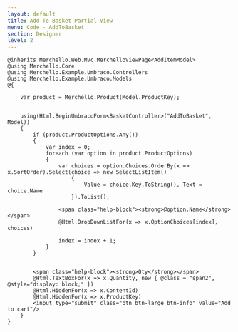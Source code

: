 ```yaml
---
layout: default
title: Add To Basket Partial View
menu: Code - AddToBasket
section: Designer
level: 2
---
```



	@inherits Merchello.Web.Mvc.MerchelloViewPage<AddItemModel>
	@using Merchello.Core
	@using Merchello.Example.Umbraco.Controllers
	@using Merchello.Example.Umbraco.Models
	@{
	
	    var product = Merchello.Product(Model.ProductKey);
	    
	    
	    using(Html.BeginUmbracoForm<BasketController>("AddToBasket", Model))
	    {
	        if (product.ProductOptions.Any())
	        {
	            var index = 0;
	            foreach (var option in product.ProductOptions)
	            {
	                var choices = option.Choices.OrderBy(x => x.SortOrder).Select(choice => new SelectListItem()
	                    {
	                        Value = choice.Key.ToString(), Text = choice.Name
	                    }).ToList();
	                
	                <span class="help-block"><strong>@option.Name</strong></span>
	                @Html.DropDownListFor(x => x.OptionChoices[index], choices)
	
	                index = index + 1;
	            }
	        }
	       
	          
	        <span class="help-block"><strong>Qty</strong></span>
	        @Html.TextBoxFor(x => x.Quantity, new { @class = "span2", @style="display: block;" })
	        @Html.HiddenFor(x => x.ContentId)
	        @Html.HiddenFor(x => x.ProductKey)        
	        <input type="submit" class="btn btn-large btn-info" value="Add to cart"/>
	    }
	}